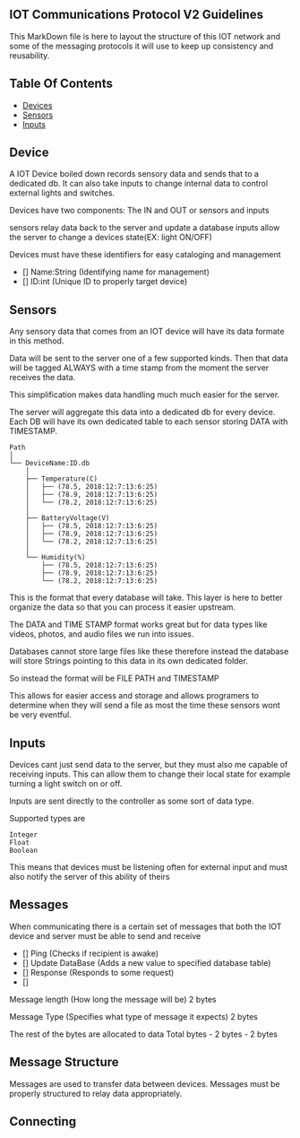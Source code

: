 ## IOT Communications Protocol V2 Guidelines
This MarkDown file is here to layout the structure of this IOT network and some of the messaging protocols it will use to keep up consistency and reusability.


## Table Of Contents

- [Devices](#Devices)
- [Sensors](#Sensors)
- [Inputs](#Inputs)


## Device 
A IOT Device boiled down records sensory data and sends that to a dedicated db. It can also take inputs to change internal data to control external lights and switches. 

Devices have two components:
The IN and OUT
or sensors and inputs

sensors relay data back to the server and update a database
inputs allow the server to change a devices state(EX: light ON/OFF)

Devices must have these identifiers for easy cataloging and management

- [] Name:String (Identifying name for management)
- [] ID:int (Unique ID to properly target device) 


## Sensors
Any sensory data that comes from an IOT device will have its data formate in this method.

Data will be sent to the server one of a few supported kinds.
Then that data will be tagged ALWAYS with a time stamp from the moment the server receives the data.

This simplification makes data handling much much easier for the server.


The server will aggregate this data into a dedicated db for every device. Each DB will have its own dedicated table to each sensor storing DATA with TIMESTAMP.

```
Path
│
└── DeviceName:ID.db
    │
    ├── Temperature(C)
    │   ├── (78.5, 2018:12:7:13:6:25)
    │   ├── (78.9, 2018:12:7:13:6:25)
    │   └── (78.2, 2018:12:7:13:6:25)
    │ 
    ├── BatteryVoltage(V)
    │   ├── (78.5, 2018:12:7:13:6:25)
    │   ├── (78.9, 2018:12:7:13:6:25)
    │   └── (78.2, 2018:12:7:13:6:25)
    │
    └── Humidity(%)
        ├── (78.5, 2018:12:7:13:6:25)
        ├── (78.9, 2018:12:7:13:6:25)
        └── (78.2, 2018:12:7:13:6:25)
```

This is the format that every database will take.
This layer is here to better organize the data so that you can process it easier upstream.


The DATA and TIME STAMP format works great but for data types like videos, photos, and audio files we run into issues.

Databases cannot store large files like these therefore instead the database will store Strings pointing to this data in its own dedicated folder.

So instead the format will be FILE PATH and TIMESTAMP

This allows for easier access and storage and allows programers to determine when they will send a file as most the time these sensors wont be very eventful.


## Inputs
Devices cant just send data to the server, but they must also me capable of receiving inputs. This can allow them to change their local state for example turning a light switch on or off.

Inputs are sent directly to the controller as some sort of data type. 

Supported types are 
```
Integer
Float
Boolean
```

This means that devices must be listening often for external input and must also notify the server of this ability of theirs


## Messages
When communicating there is a certain set of messages that both the IOT device and server must be able to send and receive

- [] Ping (Checks if recipient is awake)
- [] Update DataBase (Adds a new value to specified database table)
- [] Response (Responds to some request)
- [] 
 

Message length (How long the message will be)
2 bytes

Message Type (Specifies what type of message it expects)
2 bytes

The rest of the bytes are allocated to data
Total bytes - 2 bytes - 2 bytes


## Message Structure
Messages are used to transfer data between devices.
Messages must be properly structured to relay data appropriately.




## Connecting


